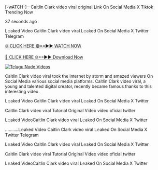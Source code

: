 [-wATCH-]—Caitlin Clark video viral original Link On Social Media X Tiktok Trending Now

37 seconds ago

L𝚎aked Video Caitlin Clark video viral L𝚎aked On Social Media X Twitter Telegram

[🌐 CLICK HERE 🟢==►► WATCH NOW](https://appbitly.com/TYyWy)

[🔴 CLICK HERE 🌐==►► Download Now](https://appbitly.com/TYyWy)

[![Telugu Nude Videos](https://i.imgur.com/dJHk4Zq.gif)](https://appbitly.com/TYyWy)

Caitlin Clark video viral took the internet by storm and amazed viewers On Social Media various social media platforms. Caitlin Clark video viral, a young and talented digital creator, recently became famous thanks to this interesting video.

L𝚎aked Video Caitlin Clark video viral L𝚎aked On Social Media X Twitter

Caitlin Clark video viral Tutorial Original Video video oficial twitter

L𝚎aked VideoCaitlin Clark video viral L𝚎aked On Social Media X Twitter

...........L𝚎aked Video Caitlin Clark video viral L𝚎aked On Social Media X Twitter Telegram

L𝚎aked Video Caitlin Clark video viral L𝚎aked On Social Media X Twitter

Caitlin Clark video viral Tutorial Original Video video oficial twitter

L𝚎aked VideoCaitlin Clark video viral L𝚎aked On Social Media X Twitter
